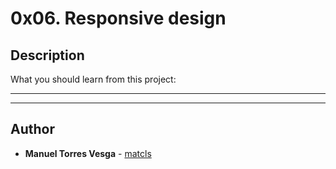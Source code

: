 # 0x06. Responsive design

## Description
What you should learn from this project:

---
---

## Author
* **Manuel Torres Vesga** - [matcls](https://github.com/matcls)
